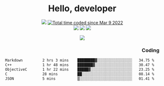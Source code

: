 # <div align='center' >Hello, developer</div>

<div align='center'>
  <a ><img src="https://img.shields.io/badge/dynamic/json?url=https%3A%2F%2Fapi.swo.moe%2Fstats%2Fgithub%2FFree-Aaron-Li&query=count&color=181717&label=GitHub&labelColor=282c34&logo=github&suffix=+follows&cacheSeconds=3600"></a>
  <a href="https://wakatime.com/@fe40087f-8eae-48dc-9950-ad0633db1591"><img src="https://wakatime.com/badge/user/fe40087f-8eae-48dc-9950-ad0633db1591.svg" alt="Total time coded since Mar 9 2022" /></a>
</div>
<div align='center'>
  <a><img src="https://img.shields.io/badge/c%2Fc%2B%2B%2Fc%23-%2375664d"></a> 
  <a><img src="https://img.shields.io/badge/Kotlin%20-%20%2375664D"></a> 
  <a><img src="https://img.shields.io/badge/Shell-75664D"></a> 
</div>

<p align="center">
  <img src="https://readme-typing-svg.demolab.com/?lines=你好!+开发者;Hello!+ developer&font=Fira%20Code&center=true&width=380&height=50&duration=4000&pause=1000">
</p>


<div align='right'>
  <h3>Coding</h3>
</div>

<!--START_SECTION:waka-->

```txt
Markdown         2 hrs 3 mins    ████████▓░░░░░░░░░░░░░░░░   34.75 %
C++              1 hr 48 mins    ███████▓░░░░░░░░░░░░░░░░░   30.47 %
ObjectiveC       1 hr 22 mins    █████▓░░░░░░░░░░░░░░░░░░░   23.25 %
C                28 mins         ██░░░░░░░░░░░░░░░░░░░░░░░   08.14 %
JSON             5 mins          ▒░░░░░░░░░░░░░░░░░░░░░░░░   01.41 %
```

<!--END_SECTION:waka-->




